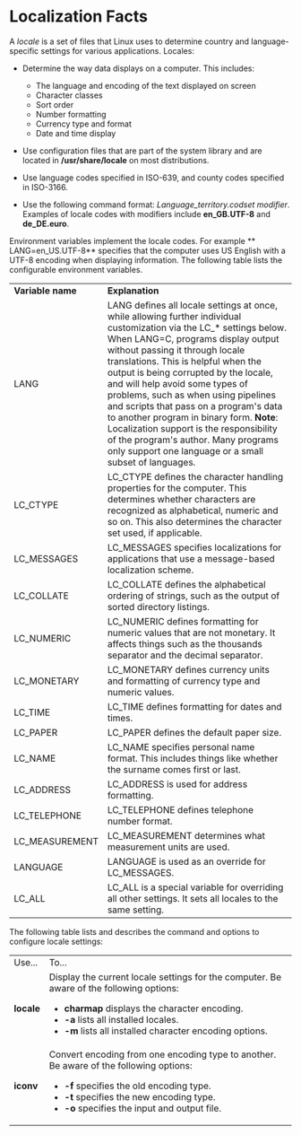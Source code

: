 # Localization Facts

A _locale_ is a set of files that Linux uses to determine country and
language-specific settings for various applications. Locales:

  * Determine the way data displays on a computer. This includes: 

    * The language and encoding of the text displayed on screen
    * Character classes
    * Sort order
    * Number formatting
    * Currency type and format
    * Date and time display
  * Use configuration files that are part of the system library and are located in **/usr/share/locale** on most distributions. 
  * Use language codes specified in ISO-639, and county codes specified in ISO-3166.
  * Use the following command format: _Language_territory.codset modifier_. Examples of locale codes with modifiers include **en_GB.UTF-8** and **de_DE.euro**.

Environment variables implement the locale codes. For example **
LANG=en_US.UTF-8** specifies that the computer uses US English with a UTF-8
encoding when displaying information. The following table lists the
configurable environment variables.

<table>

<tr> <td><b>Variable name</b></td> <td><b>Explanation</b></td>

</tr>

<tr> <td>LANG</td> <td>LANG defines all locale settings at once, while
allowing further individual customization via the LC_* settings below. When
LANG=C, programs display output without passing it through locale
translations. This is helpful when the output is being corrupted by the
locale, and will help avoid some types of problems, such as when using
pipelines and scripts that pass on a program's data to another program in
binary form.  
<b>Note</b>: Localization support is the responsibility of the program's
author. Many programs only support one language or a small subset of
languages.</td>

</tr>

<tr> <td>LC_CTYPE</td> <td>LC_CTYPE defines the character handling properties
for the computer. This determines whether characters are recognized as
alphabetical, numeric and so on. This also determines the character set used,
if applicable. </td>

</tr>

<tr> <td>LC_MESSAGES</td> <td>LC_MESSAGES specifies localizations for
applications that use a message-based localization scheme. </td>

</tr>

<tr> <td>LC_COLLATE</td> <td>LC_COLLATE defines the alphabetical ordering of
strings, such as the output of sorted directory listings. </td>

</tr>

<tr> <td>LC_NUMERIC</td> <td>LC_NUMERIC defines formatting for numeric values
that are not monetary. It affects things such as the thousands separator and
the decimal separator. </td>

</tr>

<tr> <td>LC_MONETARY</td> <td>LC_MONETARY defines currency units and
formatting of currency type and numeric values.</td>

</tr>

<tr> <td>LC_TIME</td> <td>LC_TIME defines formatting for dates and times.</td>

</tr>

<tr> <td>LC_PAPER</td> <td>LC_PAPER defines the default paper size.</td>

</tr>

<tr> <td>LC_NAME</td> <td>LC_NAME specifies personal name format. This
includes things like whether the surname comes first or last.</td>

</tr>

<tr> <td>LC_ADDRESS</td> <td>LC_ADDRESS is used for address formatting.</td>

</tr>

<tr> <td>LC_TELEPHONE</td> <td>LC_TELEPHONE defines telephone number
format.</td>

</tr>

<tr> <td>LC_MEASUREMENT</td> <td>LC_MEASUREMENT determines what measurement
units are used.</td>

</tr>

<tr> <td>LANGUAGE</td> <td>LANGUAGE is used as an override for
LC_MESSAGES.</td>

</tr>

<tr> <td>LC_ALL</td> <td>LC_ALL is a special variable for overriding all other
settings. It sets all locales to the same setting.</td>

</tr> </table>

The following table lists and describes the command and options to configure
locale settings:

<table>

<tr> <td>Use...</td> <td>To...</td>

</tr>

<tr> <td><b>locale</b></td> <td> Display the current locale settings for the
computer. Be aware of the following options:

<ul>

<li><b>charmap</b> displays the character encoding.

</li>

<li><b>-a</b> lists all installed locales.

</li>

<li><b>-m</b> lists all installed character encoding options.

</li>

</ul> </td>

</tr>

<tr> <td><b>iconv</b></td> <td> Convert encoding from one encoding type to
another. Be aware of the following options:

<ul>

<li><b>-f</b> specifies the old encoding type.

</li>

<li><b>-t</b> specifies the new encoding type.

</li>

<li><b>-o</b> specifies the input and output file.

</li>

</ul> </td>

</tr> </table>

